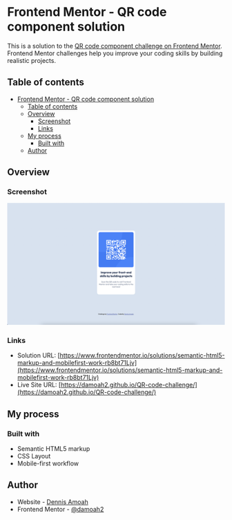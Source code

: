 # Frontend Mentor - QR code component solution

This is a solution to the [QR code component challenge on Frontend Mentor](https://www.frontendmentor.io/challenges/qr-code-component-iux_sIO_H). Frontend Mentor challenges help you improve your coding skills by building realistic projects.

## Table of contents

- [Frontend Mentor - QR code component solution](#frontend-mentor---qr-code-component-solution)
  - [Table of contents](#table-of-contents)
  - [Overview](#overview)
    - [Screenshot](#screenshot)
    - [Links](#links)
  - [My process](#my-process)
    - [Built with](#built-with)
  - [Author](#author)

## Overview

### Screenshot

![Screenshot of Website](https://raw.githubusercontent.com/damoah2/QR-code-challenge/main/images/screenshot.png)

### Links

- Solution URL: [https://www.frontendmentor.io/solutions/semantic-html5-markup-and-mobilefirst-work-rb8bt71Ljv](https://www.frontendmentor.io/solutions/semantic-html5-markup-and-mobilefirst-work-rb8bt71Ljv)
- Live Site URL: [https://damoah2.github.io/QR-code-challenge/](https://damoah2.github.io/QR-code-challenge/)

## My process

### Built with

- Semantic HTML5 markup
- CSS Layout
- Mobile-first workflow

## Author

- Website - [Dennis Amoah](https://github.com/damoah2)
- Frontend Mentor - [@damoah2](https://www.frontendmentor.io/profile/damoah2)
